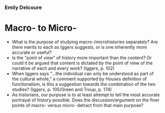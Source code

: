 ### Emily Delcoure
# Macro- to Micro-

- What is the purpose of studying macro-/microhistories separately? Are there merits to each as Iggers suggests, or is one inherently more accurate or useful?
- Is the "point of view" of history more important than the content? Or could it be argued that content is dictated by the point of view of the narrative of each and every work? (Iggers, p. 102)
- When Iggers says "...the individual can only be understood as part of the cultural whole," a comment supported by *Houses* definition of functionalism, is this a suggestion towards the combination of the two studies? (Iggers, p. 105/Green and Troup, p. 174)
- As historians, our purpose is to at least attempt to tell the most accurate portrayal of history possible. Does the discussion/argument on the finer points of macro- versus micro- detract from that main purpose?
